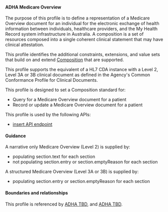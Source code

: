 #### ADHA Medicare Overview
The purpose of this profile is to define a representation of a Medicare Overview document for an individual for the electronic exchange of health information between individuals, healthcare providers, and the My Health Record system infrastructure in Australia. A composition is a set of resources composed into a single coherent clinical statement that may have clinical attestation.

This profile identifies the additional constraints, extensions, and value sets that build on and extend [Composition](http://hl7.org/fhir/R4/composition.html) that are supported. 

This profile supports the equivalent of a HL7 CDA instance with a Level 2, Level 3A or 3B clinical document as defined in the Agency's Common Conformance Profile for Clinical Documents.

This profile is designed to set a Composition standard for:
* Query for a Medicare Overview document for a patient
* Record or update a Medicare Overview document for a patient

This profile is used by the following APIs:
* [insert API endpoint](StructureDefinition-TBD-1.html)

#### Guidance
A narrative only Medicare Overview (Level 2) is supplied by:
* populating section.text for each section
* not populating section.entry or section.emptyReason for each section

A structured Medicare Overview (Level 3A or 3B) is supplied by:
* populating section.entry or section.emptyReason for each section

#### Boundaries and relationships
This profile is referenced by 
[ADHA TBD](StructureDefinition-dh-TBD-core-1.html), and 
[ADHA TBD](StructureDefinition-dh-TBD-core-1.html).
